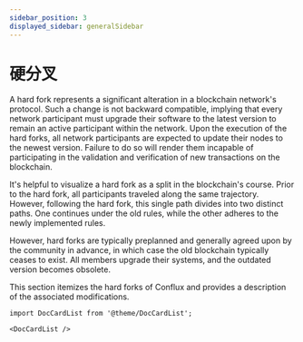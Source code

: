 ```yaml
---
sidebar_position: 3
displayed_sidebar: generalSidebar
---
```


# 硬分叉

A hard fork represents a significant alteration in a blockchain network's protocol. Such a change is not backward compatible, implying that every network participant must upgrade their software to the latest version to remain an active participant within the network. Upon the execution of the hard forks, all network participants are expected to update their nodes to the newest version. Failure to do so will render them incapable of participating in the validation and verification of new transactions on the blockchain.

It's helpful to visualize a hard fork as a split in the blockchain's course. Prior to the hard fork, all participants traveled along the same trajectory. However, following the hard fork, this single path divides into two distinct paths. One continues under the old rules, while the other adheres to the newly implemented rules.

However, hard forks are typically preplanned and generally agreed upon by the community in advance, in which case the old blockchain typically ceases to exist. All members upgrade their systems, and the outdated version becomes obsolete.

This section itemizes the hard forks of Conflux and provides a description of the associated modifications.

```mdx-code-block
import DocCardList from '@theme/DocCardList';

<DocCardList />
```
